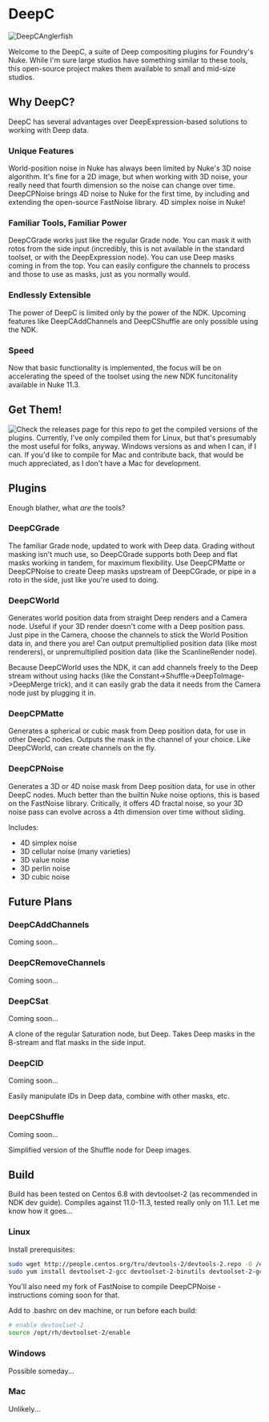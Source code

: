 # DeepC

![DeepCAnglerfish](https://raw.githubusercontent.com/charlesangus/DeepC/master/icon/anglerfish_icon_medium_black.png?token=AEfZ8WAwpM_lo1i8A9D2iJY7ZDRI6tonks5cIuu-wA%3D%3D)

Welcome to the DeepC, a suite of Deep compositing plugins for Foundry's Nuke. While I'm sure large studios have something similar to these tools, this open-source project makes them available to small and mid-size studios.

## Why DeepC?

DeepC has several advantages over DeepExpression-based solutions to working with Deep data.

### Unique Features

World-position noise in Nuke has always been limited by Nuke's 3D noise algorithm. It's fine for a 2D image, but when working with 3D noise, your really need that fourth dimension so the noise can change over time. DeepCPNoise brings 4D noise to Nuke for the first time, by including and extending the open-source FastNoise library. 4D simplex noise in Nuke!

### Familiar Tools, Familiar Power

DeepCGrade works just like the regular Grade node. You can mask it with rotos from the side input (incredibly, this is not available in the standard toolset, or with the DeepExpression node). You can use Deep masks coming in from the top. You can easily configure the channels to process and those to use as masks, just as you normally would.

### Endlessly Extensible

The power of DeepC is limited only by the power of the NDK. Upcoming features like DeepCAddChannels and DeepCShuffle are only possible using the NDK.

### Speed

Now that basic functionality is implemented, the focus will be on accelerating the speed of the toolset using the new NDK funcitonality available in Nuke 11.3.

## Get Them!

![Check the releases page for this repo](https://github.com/charlesangus/DeepC/releases) to get the compiled versions of the plugins. Currently, I've only compiled them for Linux, but that's presumably the most useful for folks, anyway. Windows versions as and when I can, if I can. If you'd like to compile for Mac and contribute back, that would be much appreciated, as I don't have a Mac for development.

## Plugins

Enough blather, what *are* the tools?

### DeepCGrade

The familiar Grade node, updated to work with Deep data. Grading without masking isn't much use, so DeepCGrade supports both Deep and flat masks working in tandem, for maximum flexibility. Use DeepCPMatte or DeepCPNoise to create Deep masks upstream of DeepCGrade, or pipe in a roto in the side, just like you're used to doing.

### DeepCWorld

Generates world position data from straight Deep renders and a Camera node. Useful if your 3D render doesn't come with a Deep position pass. Just pipe in the Camera, choose the channels to stick the World Position data in, and there you are! Can output premultiplied position data (like most renderers), or unpremultiplied position data (like the ScanlineRender node).

Because DeepCWorld uses the NDK, it can add channels freely to the Deep stream without using hacks (like the Constant->Shuffle->DeepToImage->DeepMerge trick), and it can easily grab the data it needs from the Camera node just by plugging it in.

### DeepCPMatte

Generates a spherical or cubic mask from Deep position data, for use in other DeepC nodes. Outputs the mask in the channel of your choice. Like DeepCWorld, can create channels on the fly.

### DeepCPNoise

Generates a 3D or 4D noise mask from Deep position data, for use in other DeepC nodes. Much better than the builtin Nuke noise options, this is based on the FastNoise library. Critically, it offers 4D fractal noise, so your 3D noise pass can evolve across a 4th dimension over time without sliding.

Includes:

- 4D simplex noise
- 3D cellular noise (many varieties)
- 3D value noise
- 3D perlin noise
- 3D cubic noise

## Future Plans

### DeepCAddChannels

Coming soon...

### DeepCRemoveChannels

Coming soon...

### DeepCSat

Coming soon...

A clone of the regular Saturation node, but Deep. Takes Deep masks in the B-stream and flat masks in the side input.

### DeepCID

Coming soon...

Easily manipulate IDs in Deep data, combine with other masks, etc.

### DeepCShuffle

Coming soon...

Simplified version of the Shuffle node for Deep images.

## Build

Build has been tested on Centos 6.8 with devtoolset-2 (as recommended in NDK dev guide). Compiles against 11.0-11.3, tested really only on 11.1. Let me know how it goes...

### Linux

Install prerequisites:

```bash
sudo wget http://people.centos.org/tru/devtools-2/devtools-2.repo -O /etc/yum.repos.d/devtools-2.repo
sudo yum install devtoolset-2-gcc devtoolset-2-binutils devtoolset-2-gcc-c++ mesa-libGLU-devel
```

You'll also need my fork of FastNoise to compile DeepCPNoise - instructions coming soon for that.

Add to .bashrc on dev machine, or run before each build:

```bash
# enable devtoolset-2
source /opt/rh/devtoolset-2/enable
```

### Windows

Possible someday...

### Mac

Unlikely...
